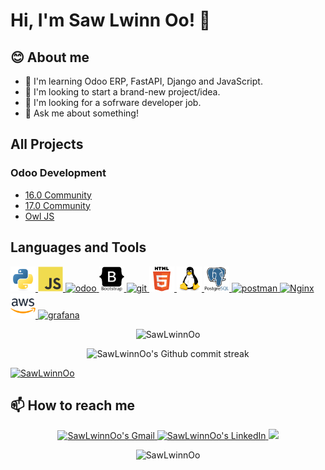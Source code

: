 

# Hi, I'm Saw Lwinn Oo! 👋

## **😊 About me**

- 🌱 I'm learning Odoo ERP, FastAPI, Django and JavaScript.
- 👯 I'm looking to start a brand-new project/idea.
- 🔭  I'm looking for a sofrware developer job.
- 💬 Ask me about something!

## All Projects
### Odoo Development
- [16.0 Community](https://github.com/SawLwinnOo/odoo16ce/tree/16.0)
- [17.0 Community](https://github.com/SawLwinnOo/odoo_dev/tree/17.0)
- [Owl JS](https://github.com/SawLwinnOo/odoo_owl)


## Languages and Tools
<p >   
    <a href="https://www.python.org" target="_blank" rel="noreferrer"> <img src="https://raw.githubusercontent.com/devicons/devicon/master/icons/python/python-original.svg" alt="python" width="40" height="40"/> </a> 
    <a href="https://developer.mozilla.org/en-US/docs/Web/JavaScript" target="_blank" rel="noreferrer"> <img src="https://raw.githubusercontent.com/devicons/devicon/master/icons/javascript/javascript-original.svg" alt="javascript" width="40" height="40"/> </a>
    <a href="https://getbootstrap.com" target="_blank" rel="noreferrer"> <img src="https://odoocdn.com/openerp_website/static/src/img/assets/png/odoo_logo.png" alt="odoo" width="60" height="40"/> 
    <a href="https://getbootstrap.com" target="_blank" rel="noreferrer"> <img src="https://raw.githubusercontent.com/devicons/devicon/master/icons/bootstrap/bootstrap-plain-wordmark.svg" alt="bootstrap" width="40" height="40"/>  
<!--     <a href="https://www.djangoproject.com/" target="_blank" rel="noreferrer"> <img src="https://cdn.worldvectorlogo.com/logos/django.svg" alt="django" width="40" height="40"/> </a>   -->
   <!-- <a href="https://flask.palletsprojects.com/" target="_blank" rel="noreferrer"> <img src="https://www.vectorlogo.zone/logos/pocoo_flask/pocoo_flask-icon.svg" alt="flask" width="40" height="40"/> </a> -->
    <a href="https://git-scm.com/" target="_blank" rel="noreferrer"> <img src="https://www.vectorlogo.zone/logos/git-scm/git-scm-icon.svg" alt="git" width="40" height="40"/> </a> 
    <a href="https://www.w3.org/html/" target="_blank" rel="noreferrer"> <img src="https://raw.githubusercontent.com/devicons/devicon/master/icons/html5/html5-original-wordmark.svg" alt="html5" width="40" height="40"/> </a>  
    <a href="https://www.linux.org/" target="_blank" rel="noreferrer"> <img src="https://raw.githubusercontent.com/devicons/devicon/master/icons/linux/linux-original.svg" alt="linux" width="40" height="40"/> </a> 
<!--     <a href="https://www.mongodb.com/" target="_blank" rel="noreferrer"> <img src="https://raw.githubusercontent.com/devicons/devicon/master/icons/mongodb/mongodb-original-wordmark.svg" alt="mongodb" width="40" height="40"/> </a>  -->
<!--     <a href="https://www.mysql.com/" target="_blank" rel="noreferrer"> <img src="https://raw.githubusercontent.com/devicons/devicon/master/icons/mysql/mysql-original-wordmark.svg" alt="mysql" width="40" height="40"/> </a>  -->
    <a href="https://www.postgresql.org" target="_blank" rel="noreferrer"> <img src="https://raw.githubusercontent.com/devicons/devicon/master/icons/postgresql/postgresql-original-wordmark.svg" alt="postgresql" width="40" height="40"/> </a> 
    <a href="https://postman.com" target="_blank" rel="noreferrer"> <img src="https://www.vectorlogo.zone/logos/getpostman/getpostman-icon.svg" alt="postman" width="40" height="40"/> </a> 
    <a href="https://fastapi.tiangolo.com/" target="_blank" rel="noreferrer"> <img src="https://www.nginx.com/wp-content/uploads/2021/08/NGINX-Part-of-F5-horiz-black-type-1.svg" alt="Nginx" width="100"/> </a> 
    <a href="https://aws.amazon.com" target="_blank" rel="noreferrer"> <img src="https://raw.githubusercontent.com/devicons/devicon/master/icons/amazonwebservices/amazonwebservices-original-wordmark.svg" alt="aws" width="40" height="40"/>
     <a href="https://grafana.com" target="_blank" rel="noreferrer"> <img src="https://www.vectorlogo.zone/logos/grafana/grafana-icon.svg" alt="grafana" width="40" height="40"/> </a>
    <!-- <a href="https://www.docker.com/" target="_blank" rel="noreferrer"> <img src="https://raw.githubusercontent.com/devicons/devicon/master/icons/docker/docker-original-wordmark.svg" alt="docker" width="40" height="40"/> </a>  -->

        
</p>
<div align="center" style="text-align:center">
<!--     <a href="#">
        <img width="49%" src="https://github-readme-stats.vercel.app/api?username=SawLwinnOo&show_icons=true&theme=monokai&count_private=true"
            alt="SawLwinnOo's Github stats">
    </a> -->
    <p><img src="https://github-readme-stats.vercel.app/api/top-langs?username=SawLwinnOo&show_icons=true&locale=en&layout=compact&theme=dark" alt="SawLwinnOo" /></p>
    <p><img width="49%" src="https://github-readme-streak-stats.herokuapp.com/?user=SawLwinnOo&theme=monokai"
            alt="SawLwinnOo's Github commit streak"></p>
</div>
<p align="left"> <a href="https://github.com/ryo-ma/github-profile-trophy"><img src="https://github-profile-trophy.vercel.app/?username=SawLwinnOo&theme=matrix" alt="SawLwinnOo" /></a> </p>


## **📫 How to reach me**

<div align="center" style="text-align:center">
    <a href="sawlwinnoo01@gmail.com">
        <img src="https://img.shields.io/badge/-Gmail-EA4335?style=for-the-badge&logo=Gmail&logoColor=white"
            alt="SawLwinnOo's Gmail">
    </a>
    <a href="https://www.linkedin.com/in/saw-lwinn-oo-612511289/">
        <img src="https://img.shields.io/badge/LinkedIn-0A66C2?style=for-the-badge&logo=linkedin&logoColor=white"
            alt="SawLwinnOo's LinkedIn">
    </a>
    <a href="https://www.facebook.com/sawlwinnoo01" target="_blank">
      <img src="https://img.shields.io/badge/facebook-%232E87FB.svg?&style=for-the-badge&logo=facebook&logoColor=white alt=facebook " />
    </a> 
</div>
<p align="center"> <img src="https://komarev.com/ghpvc/?username=SawLwinnOo&label=Profile%20views&color=0e75b6&style=flat" alt="SawLwinnOo" /> </p>





